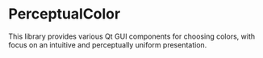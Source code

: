 <!--
SPDX-FileCopyrightText: 2020-2023 Lukas Sommer <sommerluk@gmail.com>
SPDX-License-Identifier: MIT
-->

# PerceptualColor

This library provides various Qt GUI components for choosing colors, with focus on an intuitive and perceptually uniform presentation.
